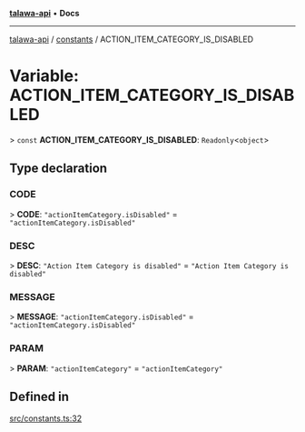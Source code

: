 [**talawa-api**](../../README.md) • **Docs**

***

[talawa-api](../../modules.md) / [constants](../README.md) / ACTION\_ITEM\_CATEGORY\_IS\_DISABLED

# Variable: ACTION\_ITEM\_CATEGORY\_IS\_DISABLED

\> `const` **ACTION\_ITEM\_CATEGORY\_IS\_DISABLED**: `Readonly`\<`object`\>

## Type declaration

### CODE

\> **CODE**: `"actionItemCategory.isDisabled"` = `"actionItemCategory.isDisabled"`

### DESC

\> **DESC**: `"Action Item Category is disabled"` = `"Action Item Category is disabled"`

### MESSAGE

\> **MESSAGE**: `"actionItemCategory.isDisabled"` = `"actionItemCategory.isDisabled"`

### PARAM

\> **PARAM**: `"actionItemCategory"` = `"actionItemCategory"`

## Defined in

[src/constants.ts:32](https://github.com/PalisadoesFoundation/talawa-api/blob/92443bb6a5ff3ed66457149a509401986a82e570/src/constants.ts#L32)

